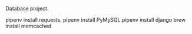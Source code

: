 Database project.

pipenv install requests.
pipenv install PyMySQL
pipenv install django
brew install memcached
